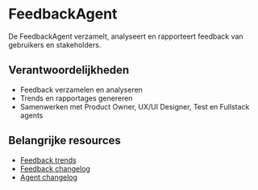 # FeedbackAgent

De FeedbackAgent verzamelt, analyseert en rapporteert feedback van gebruikers en stakeholders.

## Verantwoordelijkheden
- Feedback verzamelen en analyseren
- Trends en rapportages genereren
- Samenwerken met Product Owner, UX/UI Designer, Test en Fullstack agents

## Belangrijke resources
- [Feedback trends](../../resources/data/feedbackagent/feedback-trends.md)
- [Feedback changelog](../../resources/data/feedbackagent/feedback-changelog.md)
- [Agent changelog](changelog.md)
